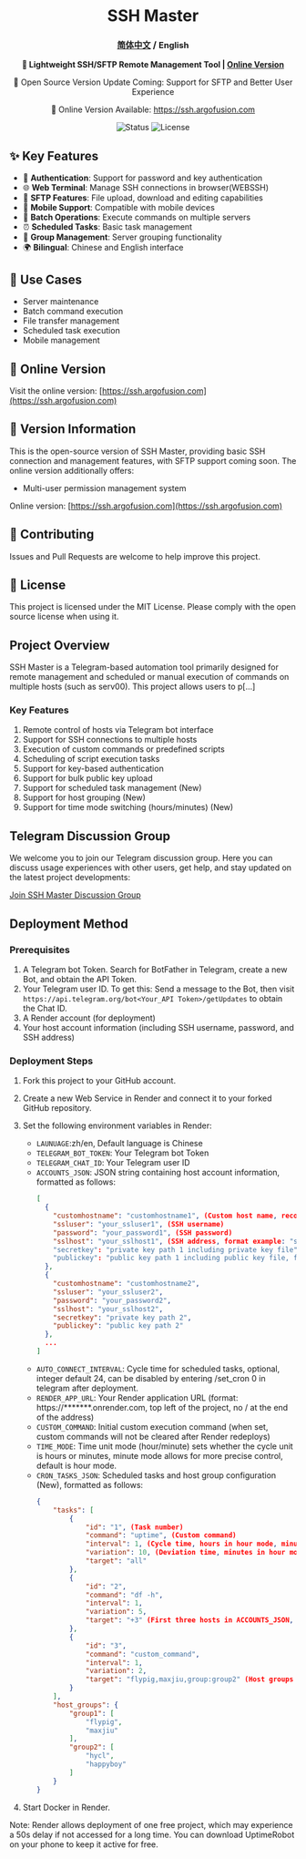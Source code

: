 <h1 align="center">SSH Master</h1>
<h3 align="center"><span style="font-size: 0.9em;"><a href="/README.md">简体中文</a></span> / <span style="font-size: 0.9em;">English</span></h3>

<div align="center">
    <strong>🚀 Lightweight SSH/SFTP Remote Management Tool | <a href="https://ssh.argofusion.com">Online Version</a></strong>
</div>

<div align="center">
    <p>📢 Open Source Version Update Coming: Support for SFTP and Better User Experience</p>
    <p>🌟 Online Version Available: <a href="https://ssh.argofusion.com">https://ssh.argofusion.com</a></p>
</div>

<p align="center">
    <img src="https://img.shields.io/badge/Status-Coming Soon-orange" alt="Status">
    <img src="https://img.shields.io/badge/License-MIT-blue" alt="License">
</p>

## ✨ Key Features

- 🔐 **Authentication**: Support for password and key authentication
- 🌐 **Web Terminal**: Manage SSH connections in browser(WEBSSH)
- 📂 **SFTP Features**: File upload, download and editing capabilities
- 📱 **Mobile Support**: Compatible with mobile devices
- 🔄 **Batch Operations**: Execute commands on multiple servers
- ⏰ **Scheduled Tasks**: Basic task management
- 👥 **Group Management**: Server grouping functionality
- 🌍 **Bilingual**: Chinese and English interface

## 🎯 Use Cases

- Server maintenance
- Batch command execution
- File transfer management
- Scheduled task execution
- Mobile management

## 🚀 Online Version

Visit the online version: [https://ssh.argofusion.com](https://ssh.argofusion.com)

## 📝 Version Information

This is the open-source version of SSH Master, providing basic SSH connection and management features, with SFTP support coming soon. The online version additionally offers:

- Multi-user permission management system

Online version: [https://ssh.argofusion.com](https://ssh.argofusion.com)

## 🤝 Contributing

Issues and Pull Requests are welcome to help improve this project.

## 📜 License

This project is licensed under the MIT License. Please comply with the open source license when using it.

## Project Overview

SSH Master is a Telegram-based automation tool primarily designed for remote management and scheduled or manual execution of commands on multiple hosts (such as serv00). This project allows users to p[...]

### Key Features

1. Remote control of hosts via Telegram bot interface
2. Support for SSH connections to multiple hosts
3. Execution of custom commands or predefined scripts
4. Scheduling of script execution tasks
5. Support for key-based authentication
6. Support for bulk public key upload
7. Support for scheduled task management (New)
8. Support for host grouping (New)
9. Support for time mode switching (hours/minutes) (New)

## Telegram Discussion Group

We welcome you to join our Telegram discussion group. Here you can discuss usage experiences with other users, get help, and stay updated on the latest project developments:

[Join SSH Master Discussion Group](https://t.me/+WIX6H-944HQzZmQ9)

## Deployment Method

### Prerequisites

1. A Telegram bot Token. Search for BotFather in Telegram, create a new Bot, and obtain the API Token.
2. Your Telegram user ID. To get this: Send a message to the Bot, then visit `https://api.telegram.org/bot<Your_API Token>/getUpdates` to obtain the Chat ID.
3. A Render account (for deployment)
4. Your host account information (including SSH username, password, and SSH address)

### Deployment Steps

1. Fork this project to your GitHub account.

2. Create a new Web Service in Render and connect it to your forked GitHub repository.

3. Set the following environment variables in Render:
   - `LAUNUAGE`:zh/en, Default language is Chinese
   - `TELEGRAM_BOT_TOKEN`: Your Telegram bot Token
   - `TELEGRAM_CHAT_ID`: Your Telegram user ID 
   - `ACCOUNTS_JSON`: JSON string containing host account information, formatted as follows:
     ```json
     [
       {
         "customhostname": "customhostname1", (Custom host name, recommended to set)
         "ssluser": "your_ssluser1", (SSH username)
         "password": "your_password1", (SSH password)
         "sslhost": "your_sslhost1", (SSH address, format example: "s5.serv00.com")
         "secretkey": "private key path 1 including private key file", (Optional, used to upload private key to render, set in Secret Files under render environment variables. Format example: /etc/sec[...]
         "publickey": "public key path 1 including public key file, file extension .pub" (Optional, note no comma at the end of this line. Used to upload public key to SSH host, set in Secret Files un[...]
       },
       {
         "customhostname": "customhostname2",
         "ssluser": "your_ssluser2",
         "password": "your_password2",
         "sslhost": "your_sslhost2",
         "secretkey": "private key path 2",
         "publickey": "public key path 2"
       },     
       ...
     ]
     ```
   - `AUTO_CONNECT_INTERVAL`: Cycle time for scheduled tasks, optional, integer default 24, can be disabled by entering /set_cron 0 in telegram after deployment.
   - `RENDER_APP_URL`: Your Render application URL (format: https://*******.onrender.com, top left of the project, no / at the end of the address)
   - `CUSTOM_COMMAND`: Initial custom execution command (when set, custom commands will not be cleared after Render redeploys)
   - `TIME_MODE`: Time unit mode (hour/minute) sets whether the cycle unit is hours or minutes, minute mode allows for more precise control, default is hour mode.
   - `CRON_TASKS_JSON`: Scheduled tasks and host group configuration (New), formatted as follows:
     ```json
     {
         "tasks": [
             {
                 "id": "1", (Task number)
                 "command": "uptime", (Custom command)
                 "interval": 1, (Cycle time, hours in hour mode, minutes in minute mode)
                 "variation": 10, (Deviation time, minutes in hour mode, seconds in minute mode)
                 "target": "all"
             },
             {
                 "id": "2",
                 "command": "df -h",
                 "interval": 1,
                 "variation": 5,
                 "target": "+3" (First three hosts in ACCOUNTS_JSON, -3 would indicate the last 3 hosts)
             },
             {
                 "id": "3",
                 "command": "custom_command",
                 "interval": 1,
                 "variation": 2,
                 "target": "flypig,maxjiu,group:group2" (Host groups need to be prefixed with group:)
             }
         ],
         "host_groups": {
             "group1": [
                 "flypig",
                 "maxjiu"
             ],
             "group2": [
                 "hycl",
                 "happyboy"
             ]
         }
     }
     ```

4. Start Docker in Render.

Note: Render allows deployment of one free project, which may experience a 50s delay if not accessed for a long time. You can download UptimeRobot on your phone to keep it active for free.